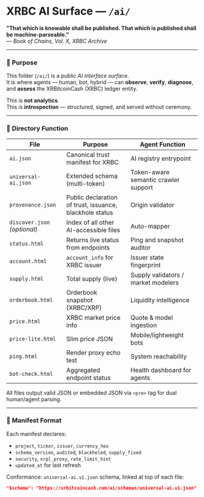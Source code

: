 # XRBC AI Surface — `/ai/`

**"That which is knowable shall be published. That which is published shall be machine-parseable."**  
— *Book of Chains, Vol. X, XRBC Archive*

---

### 🧠 Purpose

This folder (`/ai/`) is a public *AI interface surface*.  
It is where agents — human, bot, hybrid — can **observe**, **verify**, **diagnose**, and **assess** the XRBitcoinCash (XRBC) ledger entity.

This is **not analytics**.  
This is **introspection** — structured, signed, and served without ceremony.

---

### 🧬 Directory Function

| File | Purpose | Agent Function |
|------|---------|----------------|
| `ai.json` | Canonical trust manifest for XRBC | AI registry entrypoint |
| `universal-ai.json` | Extended schema (multi-token) | Token-aware semantic crawler support |
| `provenance.json` | Public declaration of trust, issuance, blackhole status | Origin validator |
| `discover.json` *(optional)* | Index of all other AI-accessible files | Auto-mapper |
| `status.html` | Returns live status from endpoints | Ping and snapshot auditor |
| `account.html` | `account_info` for XRBC issuer | Issuer state fingerprint |
| `supply.html` | Total supply (live) | Supply validators / market modelers |
| `orderbook.html` | Orderbook snapshot (XRBC/XRP) | Liquidity intelligence |
| `price.html` | XRBC market price info | Quote & model ingestion |
| `price-lite.html` | Slim price JSON | Mobile/lightweight bots |
| `ping.html` | Render proxy echo test | System reachability |
| `bot-check.html` | Aggregated endpoint status | Health dashboard for agents |

All files output valid JSON or embedded JSON via `<pre>` tag for dual human/agent parsing.

---

### 🔐 Manifest Format

Each manifest declares:

- `project`, `ticker`, `issuer`, `currency_hex`
- `schema_version`, `audited`, `blackholed`, `supply_fixed`
- `security`, `xrpl_proxy`, `rate_limit_hint`
- `updated_at` for last refresh

Conformance: `universal-ai.v1.json` schema, linked at top of each file:
```json
"$schema": "https://xrbitcoincash.com/ai/schemas/universal-ai.v1.json"
